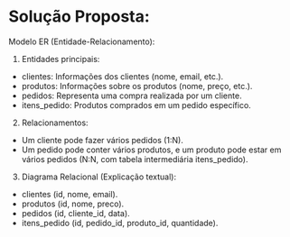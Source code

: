# Solução Proposta:
Modelo ER (Entidade-Relacionamento):

1. Entidades principais:
* clientes: Informações dos clientes (nome, email, etc.).
* produtos: Informações sobre os produtos (nome, preço, etc.).
* pedidos: Representa uma compra realizada por um cliente.
* itens_pedido: Produtos comprados em um pedido específico.

2. Relacionamentos:
* Um cliente pode fazer vários pedidos (1:N).
* Um pedido pode conter vários produtos, e um produto pode estar em vários pedidos (N:N, com tabela intermediária itens_pedido).

3. Diagrama Relacional (Explicação textual):
* clientes (id, nome, email).
* produtos (id, nome, preco).
* pedidos (id, cliente_id, data).
* itens_pedido (id, pedido_id, produto_id, quantidade).
